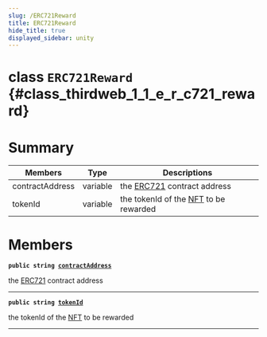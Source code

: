 ```yaml
---
slug: /ERC721Reward
title: ERC721Reward
hide_title: true
displayed_sidebar: unity
---
```


# class `ERC721Reward` {#class_thirdweb_1_1_e_r_c721_reward}

# Summary

| Members         | Type     | Descriptions                                                                         |
| --------------- | -------- | ------------------------------------------------------------------------------------ |
| contractAddress | variable | the [ERC721](docs/unity/ERC721.md#class_thirdweb_1_1_e_r_c721) contract address      |
| tokenId         | variable | the tokenId of the [NFT](docs/unity/NFT.md#struct_thirdweb_1_1_n_f_t) to be rewarded |

# Members

**`public string `[`contractAddress`](#class_thirdweb_1_1_e_r_c721_reward_1a45879339b184e314e37bdec76a70fbcb)**

the [ERC721](docs/unity/ERC721.md#class_thirdweb_1_1_e_r_c721) contract address

---

**`public string `[`tokenId`](#class_thirdweb_1_1_e_r_c721_reward_1af1eb0189bbaaafed56f27e308eddaebd)**

the tokenId of the [NFT](docs/unity/NFT.md#struct_thirdweb_1_1_n_f_t) to be rewarded

---
